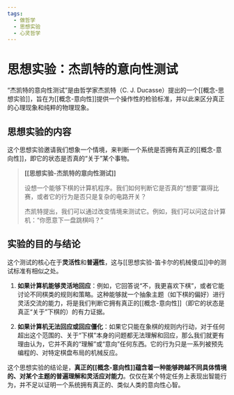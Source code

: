 ```yaml
---
tags:
  - 做哲学
  - 思想实验
  - 心灵哲学
---
```


# 思想实验：杰凯特的意向性测试

“杰凯特的意向性测试”是由哲学家杰凯特（C. J. Ducasse）提出的一个[[概念-思想实验]]，旨在为[[概念-意向性]]提供一个操作性的检验标准，并以此来区分真正的心理现象和纯粹的物理现象。

## 思想实验的内容

这个思想实验邀请我们想象一个情境，来判断一个系统是否拥有真正的[[概念-意向性]]，即它的状态是否真的“关于”某个事物。

> **[[思想实验-杰凯特的意向性测试]]**
>
> 设想一个能够下棋的计算机程序。我们如何判断它是否真的“想要”赢得比赛，或者它的行为是否只是复杂的电路开关？
>
> 杰凯特提出，我们可以通过改变情境来测试它。例如，我们可以问这台计算机：“你愿意下一盘跳棋吗？”

## 实验的目的与结论

这个测试的核心在于**灵活性**和**普遍性**，这与[[思想实验-笛卡尔的机械傻瓜]]中的测试标准有相似之处。

1.  **如果计算机能够灵活地回应**：例如，它回答说“不，我更喜欢下棋”，或者它能讨论不同棋类的规则和策略。这种能够就一个抽象主题（如下棋的偏好）进行灵活交流的能力，将是我们判断它拥有真正的[[概念-意向性]]（即它的状态是真正“关于”下棋的）的有力证据。

2.  **如果计算机无法回应或回应僵化**：如果它只能在象棋的规则内行动，对于任何超出这个范围的、关于“下棋”本身的问题都无法理解和回应，那么我们就更有理由认为，它并不真的“理解”或“意向”任何东西。它的行为只是一系列被预先编程的、对特定棋盘布局的机械反应。

这个思想实验的结论是，**真正的[[概念-意向性]]蕴含着一种能够跨越不同具体情境的、对某个主题的普遍理解和灵活应对能力**。仅仅在某个特定任务上表现出智能行为，并不足以证明一个系统拥有真正的、类似人类的意向性心智。
